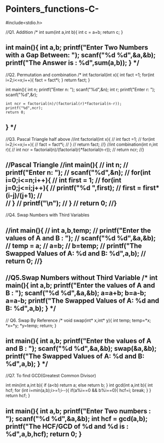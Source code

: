 # Pointers_functions-C-
#include<stdio.h>

//Q1. Addition
/*
int sum(int a,int b){
	int c = a+b;
	return c;
}

int main(){
	int a,b;
	printf("Enter Two Numbers with a Gap Between: ");
	scanf("%d %d",&a,&b);
	printf("The Answer is : %d",sum(a,b));
}
*/
------------------------------------------------------------------------------------------------------------------------------------------------------------------------
//Q2. Permutation and combination
/*
int factorial(int x){
	int fact =1;
	for(int i=2;i<=x;i++){
		fact = fact*i;
	}
	return fact;
}

int main(){
	int n;
	printf("Enter n: ");
	scanf("%d",&n);
	int r;
	printf("Enter r: ");
	scanf("%d",&r);
	
	int ncr = factorial(n)/(factorial(r)*factorial(n-r));
	printf("%d",ncr);
	return 0;
}
*/
-----------------------------------------------------------------------------------------------------------------------------------------------------------------------
//Q3. Pascal Triangle half above
//int factorial(int x){
//	int fact =1;
//	for(int i=2;i<=x;i++){
//		fact = fact*i;
//	}
//	return fact;
//}
//int combination(int n,int r){
//	int ncr = factorial(n)/(factorial(r)*factorial(n-r));
//	return ncr;
//}

//Pascal Triangle
//int main(){
//	int n;
//	printf("Enter n: ");
//	scanf("%d",&n);
//	for(int i=0;i<=n;i++){
//		int first = 1;
//		for(int j=0;j<=i;j++){
//			printf("%d ",first);
//			first = first*(i-j)/(j+1);
//			
//		}
//		printf("\n");
//	}
//	return 0;
//}
-------------------------------------------------------------------------------------------------------------------------------------------------------------------------------
//Q4. Swap Numbers with Third Variables

//int main(){
//	int a,b,temp;
//	printf("Enter the values of A and B : ");
//	scanf("%d %d",&a,&b);
//	temp = a;
//	a=b;
//	b=temp;
//	printf("The Swapped Values of A: %d and B: %d",a,b);
//	return 0;
//}
-------------------------------------------------------------------------------------------------------------------------------------------------------------------------
//Q5.Swap Numbers without Third Variable
/*
int main(){
	int a,b;
	printf("Enter the values of A and B : ");
	scanf("%d %d",&a,&b);
	a=a+b;
	b=a-b;
	a=a-b;
	printf("The Swapped Values of A: %d and B: %d",a,b);
}
*/
-----------------------------------------------------------------------------------------------------------------------------------------------------------------------
// Q6. Swap By Reference 
/*
void swap(int* x,int* y){
	int temp;
	temp=*x;
	*x=*y;
	*y=temp;
	return;
}

int main(){
	int a,b;
	printf("Enter the values of A and B : ");
	scanf("%d %d",&a,&b);
	swap(&a,&b);
	printf("The Swapped Values of A: %d and B: %d",a,b);
}
*/
--------------------------------------------------------------------------------------------------------------------------------------------------------------------------
//Q7. To find GCD(Greatest Common Divisor)

int min(int a,int b){
	if (a<b) return a;
	else return b;
}
int gcd(int a,int b){
	int hcf;
	for (int i=min(a,b);i>=1;i--){
		if(a%i==0 && b%i==0){
			hcf=i;
			break;
		}
	}
	return hcf;
}

int main(){
	int a,b;
	printf("Enter Two numbers : ");
	scanf("%d %d",&a,&b);
	int hcf = gcd(a,b);
	printf("The HCF/GCD of %d and %d is : %d",a,b,hcf);
	return 0;
}
--------------------------------------------------------------------------------------------------------------------------------------------------------------------------
